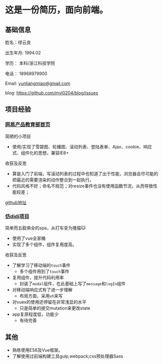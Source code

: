 # 这是一份简历，面向前端。

## 基础信息
姓名：缪云良

出生年月: 1994.02


学历： 本科/浙江科技学院


电话： 18968979900

Email: yunliangmiao@gmail.com

blog: https://github.com/myl0204/blog/issues
## 项目经验
### [网易产品教育部首页](https://myl0204.github.io/Netease-Edu/) 
简陋的小项目
- 使用/实现了雪碧图、轮播图、滚动列表、登陆表单、Ajax、cookie、响应式、组件化的思想，兼容IE8+

收获及反思
- 算是入门了前端，写滚动列表的过程中也知道了出于性能，浏览器会尽可能的把最近的需要渲染的动作整合到一起执行。
- 代码风格不好；命名不规范；对resize事件也没有使用函数节流，从而导致性能较差；

[github地址](https://github.com/myl0204/Netease-Edu)

### [仿didi项目](https://github.com/myl0204/XiXi)

简单而五脏俱全的spa，从打车变为撸猫:cat:
- 使用了vue全家桶
- 实现了多个组件，组件复用度高。

收获及反思
- 了解学习了移动端的`touch`事件
    - 多个组件用到了`touch`事件
- 复用组件，提升代码利用率
    - 封装了`modal`组件，在此基础上写了`message`和`logIn`组件
- 对移动端响应式有了进一步理解
    - 布局方面，采用`vh`来写
- 对vuex的使用还停留在非常浅显的水平
    + 只是简单的提交mutation来更改state
- app复原程度低，功能少
    + 有待完善
## 其他
- 熟练使用ES6及Vue框架。
- 了解使用过前端构建工具gulp,webpack;css预处理器Sass
